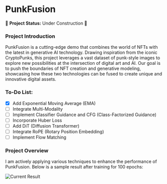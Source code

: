 # PunkFusion

🚧 **Project Status:** Under Construction 🚧

### Project Introduction

PunkFusion is a cutting-edge demo that combines the world of NFTs with the latest in generative AI technology. Drawing inspiration from the iconic CryptoPunks, this project leverages a vast dataset of punk-style images to explore new possibilities at the intersection of digital art and AI. Our goal is to push the boundaries of NFT creation and generative modeling, showcasing how these two technologies can be fused to create unique and innovative digital assets.

### To-Do List:
- [x] Add Exponential Moving Average (EMA)
- [ ] Integrate Multi-Modality
- [ ] Implement Classifier Guidance and CFG (Class-Factorized Guidance)
- [ ] Incorporate Huber Loss
- [ ] Add DiT (Diffusion Transformer)
- [ ] Integrate RoPE (Rotary Position Embedding)
- [ ] Implement Flow Matching

### Project Overview

I am actively applying various techniques to enhance the performance of PunkFusion. Below is a sample result after training for 100 epochs:

![Current Result](https://github.com/user-attachments/assets/4e1ef99f-9a86-4e82-a656-2d6edfef6ccb)

